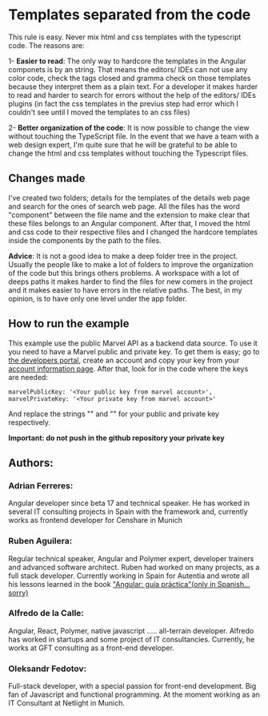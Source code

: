 # Templates separated from the code

This rule is easy. Never mix html and css templates with the typescript code. The reasons are:

1- **Easier to read**: The only way to hardcore the templates in the Angular componets is by an string. That means the editors/ IDEs can not use any color code, check the tags closed and gramma check on those templates because they interpret them as a plain text. For a developer it makes harder to read and harder to search for errors without the help of the editors/ IDEs plugins (in fact the css templates in the previus step had error which I couldn't see until I moved the templates to an css files)

2- **Better organization of the code**: It is now possible to change the view without touching the TypeScript file. In the event that we have a team with a web design expert, I'm quite sure that he will be grateful to be able to change the html and css templates without touching the Typescript files.

 ## Changes made

I've created two folders; details for the templates of the details web page and search for the ones of search web page. All the files has the word "component" between the file name and the extension to make clear that these files belongs to an Angular component. After that, I moved the html and css code to their respective files and I changed the hardcore templates inside the components by the path to the files.

**Advice**: 
It is not a good idea to make a deep folder tree in the project. Usually the people like to make a lot of folders to improve the organization of the code but this brings others problems. A workspace with a lot of deeps paths it makes harder to find the files for new comers in the project and it makes easier to have errors in the relative paths. The best, in my opinion, is to have only one level under the app folder.  

## How to run the example
This example use the public Marvel API as a backend data source. To use it you need to have a Marvel public and private key. To get them is easy; go to [the developers portal](https://developer.marvel.com/), create an account and copy your key from your [account information page](https://developer.marvel.com/account). After that, look for in the code where the keys are needed:
```
marvelPublicKey: '<Your public key from marvel account>',
marvelPrivateKey: '<Your private key from marvel account>'
```
And replace the strings "<Your public key from marvel account>" and "<Your private key from marvel account>" for your public and private key respectively.

**Important: do not push in the github repository your private key**

 ## Authors:

 ### Adrian Ferreres:
 Angular developer since beta 17 and technical speaker. He has worked in several IT consulting projects in Spain with the framework and, currently works as frontend developer for Censhare in Munich

 ### Ruben Aguilera:
 Regular technical speaker, Angular and Polymer expert, developer trainers and advanced software architect. Ruben had worked on many projects, as a full stack developer. Currently working in Spain for Autentia and wrote all his lessons learned in the book ["Angular: guía práctica"(only in Spanish... sorry)](https://leanpub.com/angular-guia-practica)

### Alfredo de la Calle:
Angular, React, Polymer, native javascript ..... all-terrain developer. Alfredo has worked in startups and some project of IT consultancies.  Currently, he works at GFT consulting as a front-end developer.

### Oleksandr Fedotov:
Full-stack developer, with a special passion for front-end development. Big fan of Javascript and functional programming. At the moment working as an IT Consultant at Netlight in Munich.
